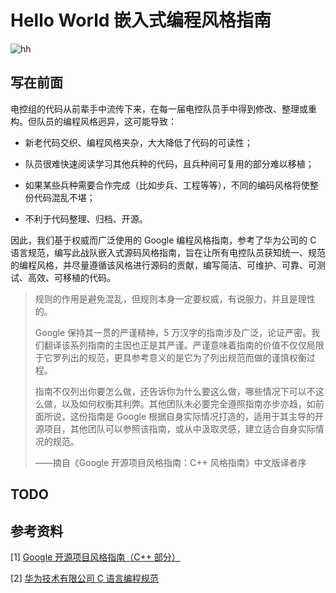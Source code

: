 # Hello World 嵌入式编程风格指南

![hh](https://img.shields.io/badge/version-0.9.1-green)

## 写在前面

电控组的代码从前辈手中流传下来，在每一届电控队员手中得到修改、整理或重构。但队员的编程风格迥异，这可能导致：

* 新老代码交织、编程风格夹杂，大大降低了代码的可读性；

* 队员很难快速阅读学习其他兵种的代码，且兵种间可复用的部分难以移植；

* 如果某些兵种需要合作完成（比如步兵、工程等等），不同的编码风格将使整份代码混乱不堪；

* 不利于代码整理、归档、开源。

因此，我们基于权威而广泛使用的 Google 编程风格指南，参考了华为公司的 C 语言规范，编写此战队嵌入式源码风格指南，旨在让所有电控队员获知统一、规范的编程风格，并尽量遵循该风格进行源码的贡献，编写简洁、可维护、可靠、可测试、高效、可移植的代码。

> 规则的作用是避免混乱，但规则本身一定要权威，有说服力，并且是理性的。
> 
> Google 保持其一贯的严谨精神，5 万汉字的指南涉及广泛，论证严密。我们翻译该系列指南的主因也正是其严谨。严谨意味着指南的价值不仅仅局限于它罗列出的规范，更具参考意义的是它为了列出规范而做的谨慎权衡过程。
> 
> 指南不仅列出你要怎么做，还告诉你为什么要这么做，哪些情况下可以不这么做，以及如何权衡其利弊。其他团队未必要完全遵照指南亦步亦趋，如前面所说，这份指南是 Google 根据自身实际情况打造的，适用于其主导的开源项目，其他团队可以参照该指南，或从中汲取灵感，建立适合自身实际情况的规范。
> 
> ——摘自《Google 开源项目风格指南：C++ 风格指南》中文版译者序


## TODO

## 参考资料
[1]  [Google 开源项目风格指南（C++ 部分）](https://zh-google-styleguide.readthedocs.io/en/latest/google-cpp-styleguide/)

[2]  [华为技术有限公司 C 语言编程规范](编程风格指南.assets/华为技术有限公司c语言编程规范.pdf)
